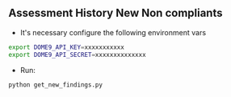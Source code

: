 ## Assessment History New Non compliants

* It's necessary configure the following environment vars

```bash
export DOME9_API_KEY=xxxxxxxxxxx
export DOME9_API_SECRET=xxxxxxxxxxxxxx
```

* Run:

```bash
python get_new_findings.py
```
